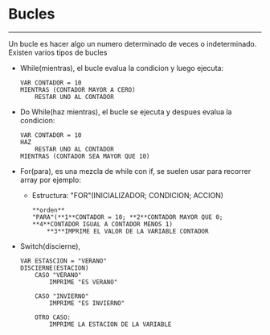 # Bucles
---

Un bucle es hacer algo un numero determinado de veces o indeterminado.
Existen varios tipos de bucles

- While(mientras), el bucle evalua la condicion y luego ejecuta: 
    ```
    VAR CONTADOR = 10
    MIENTRAS (CONTADOR MAYOR A CERO)
        RESTAR UNO AL CONTADOR
    ```

- Do While(haz mientras), el bucle se ejecuta y despues evalua la condicion:
    ```
    VAR CONTADOR = 10
    HAZ
        RESTAR UNO AL CONTADOR
    MIENTRAS (CONTADOR SEA MAYOR QUE 10)
    ```

- For(para), es una mezcla de while con if, se suelen usar para recorrer array por ejemplo:
  - Estructura: "FOR"(INICIALIZADOR; CONDICION; ACCION)
    ```
    **orden**
    "PARA"(**1**CONTADOR = 10; **2**CONTADOR MAYOR QUE 0; **4**CONTADOR IGUAL A CONTADOR MENOS 1)
        **3**IMPRIME EL VALOR DE LA VARIABLE CONTADOR
    ```
- Switch(discierne), 
    ```
    VAR ESTASCION = "VERANO"
    DISCIERNE(ESTACION)
        CASO "VERANO"
            IMPRIME "ES VERANO"

        CASO "INVIERNO"
            IMPRIME "ES INVIERNO"
        
        OTRO CASO:
            IMPRIME LA ESTACION DE LA VARIABLE
    ```


